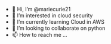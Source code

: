 - 👋 Hi, I’m @mariecurie21
- 👀 I’m interested in cloud security
- 🌱 I’m currently learning Cloud in AWS
- 💞️ I’m looking to collaborate on python
- 📫 How to reach me ...

<!---
mariecurie21/mariecurie21 is a ✨ special ✨ repository because its `README.md` (this file) appears on your GitHub profile.
You can click the Preview link to take a look at your changes.
--->
